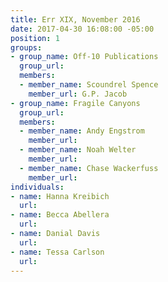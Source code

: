 ```yaml
---
title: Err XIX, November 2016
date: 2017-04-30 16:08:00 -05:00
position: 1
groups:
- group_name: Off-10 Publications
  group_url: 
  members:
  - member_name: Scoundrel Spence
    member_url: G.P. Jacob
- group_name: Fragile Canyons
  group_url: 
  members:
  - member_name: Andy Engstrom
    member_url: 
  - member_name: Noah Welter
    member_url: 
  - member_name: Chase Wackerfuss
    member_url: 
individuals:
- name: Hanna Kreibich
  url: 
- name: Becca Abellera
  url: 
- name: Danial Davis
  url: 
- name: Tessa Carlson
  url: 
---
```


